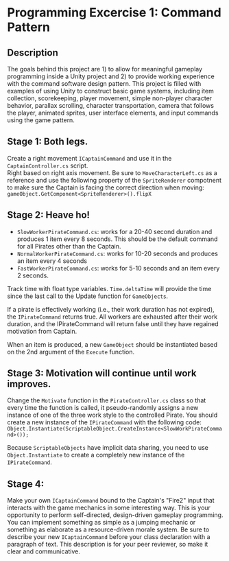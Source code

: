 # Programming Excercise 1: Command Pattern

## Description

The goals behind this project are 1) to allow for meaningful gameplay programming inside a Unity project and 2) 
to provide working experience with the command software design pattern. This project is filled with examples of using Unity 
to construct basic game systems, including item collection, scorekeeping, player movement, simple non-player character behavior,
parallax scrolling, character transportation, camera that follows the player, animated sprites, user interface elements, 
and input commands using the game pattern.

## Stage 1: Both legs.
Create a right movement `ICaptainCommand` and use it in the `CaptainController.cs` script.  
Right based on right axis movement. Be sure to `MoveCharacterLeft.cs` as a reference and use the following property of the  `SpriteRenderer` compotnent to make sure the Captain is facing the correct direction when moving:  
`gameObject.GetComponent<SpriteRenderer>().flipX`

## Stage 2: Heave ho!
* `SlowWorkerPirateCommand.cs`: works for a 20-40 second duration and produces 1 item every 8 seconds. This should be the default command for all Pirates other than the Captain.
* `NormalWorkerPirateCommand.cs`: works for 10-20 seconds and produces an item every 4 seconds
* `FastWorkerPirateCommand.cs`: works for 5-10 seconds and an item every 2 seconds.

Track time with float type variables. `Time.deltaTime` will provide the time since the last call to the Update function 
for `GameObjects`.

If a pirate is effectively working (i.e., their work duration has not expired), the `IPirateCommand` returns true. All 
workers are exhausted after their work duration, and the IPirateCommand will return false until they have regained 
motivation from Captain.

When an item is produced, a new `GameObject` should be instantiated based on the 2nd argument of the `Execute` function.

## Stage 3: Motivation will continue until work improves.

Change the `Motivate` function in the `PirateController.cs` class so that every time the function is called, it pseudo-randomly assigns a new instance of one of the three work style to the controlled Pirate. You should create a new instance of the `IPirateCommand` with the following code:  
`Object.Instantiate(ScriptableObject.CreateInstance<SlowWorkPirateCommand>());`

Because `ScriptableObjects` have implicit data sharing, you need to use `Object.Instantiate` to create a completely new instance of the `IPirateCommand`.

## Stage 4: 

Make your own `ICaptainCommand` bound to the Captain's "Fire2" input that interacts with the game mechanics in some interesting way. This is your opportunity to perform self-directed, design-driven gameplay programming. You can implement something as simple as a jumping mechanic or something as elaborate as a resource-driven morale system. Be sure to describe your new `ICaptainCommand` before your class declaration with a paragraph of text. This description is for your peer reviewer, so make it clear and communicative. 
